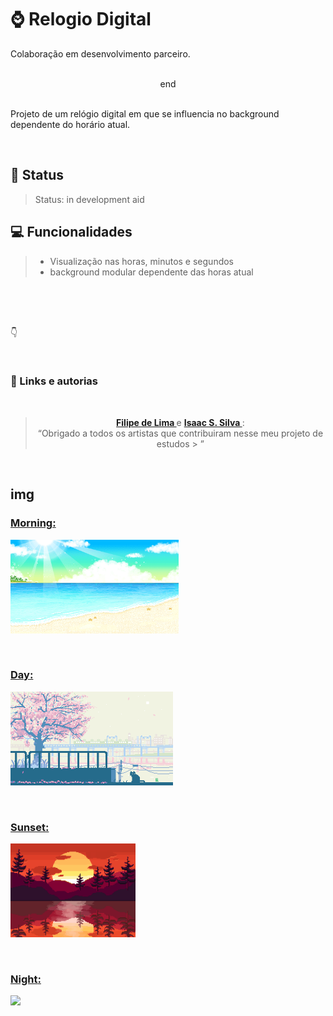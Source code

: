 # **⌚ Relogio Digital**

Colaboração em desenvolvimento parceiro.

</br>
<div align="center" >
end
</div>

</br>

Projeto de um relógio digital em que se influencia no background dependente do horário atual.

</br>

## 📜 Status
> Status: in development aid


## 💻 Funcionalidades

> * Visualização nas horas, minutos e segundos
> * background modular dependente das horas atual

<!-- ## 👀 Preview
 
> <img src="assets/md/mobile.png" title="Projeto Gradiente [Mobile]" style="width: 19%;">
> <img src="assets/md/Captura%20da%20Web_18-7-2022_105618_isaacgss.github.io.jpeg" title="Preview do projeto Gradiente" style="width: 77%;">
> 
> ### Gif
> <img src="assets/md/gif.gif"> -->

<br>
<br>
<br>

  👇

<br>


###  **🔗 Links e autorias**

</br>

<div align="center">

> <a href="https://github.com/filipelimavaz"><b> Filipe de Lima </b></a>
> e
> <a href="https://github.com/IsaacGSS"><b> Isaac S. Silva </b></a> :
> </br>
> <q>Obrigado a todos os artistas que contribuiram nesse meu projeto de estudos > </q>

</div>

</br>

## **img**

 ### <a href="https://weheartit.com/entry/182008200">**Morning**: 

 <img height="150" src="js/img/midday.gif"> </a>

</br>

 ### <a href="https://tenor.com/view/trees-windy-cat-relax-nature-gif-15821326">**Day**:

 <img height="150" src="js/img/day.gif"> </a>

</br>

 ### <a href="https://br.pinterest.com/pin/74802043802214365/">**Sunset**: 
 <img height="150" src="js/img/sunset.gif"> </a>

</br>

 ### <a href="https://br.pinterest.com/pin/633459503841300051/">**Night**:
 <img height="150" src="js/img/night.gif"> </a>